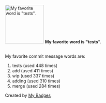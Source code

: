 <img src="https://my-badges.github.io/my-badges/favorite-word.png" alt="My favorite word is &quot;tests&quot;." title="My favorite word is &quot;tests&quot;." width="128">
<strong>My favorite word is &quot;tests&quot;.</strong>
<br><br>

My favorite commit message words are:

1. tests (used 448 times)
2. add (used 411 times)
3. wip (used 337 times)
4. adding (used 310 times)
5. merge (used 284 times)


Created by <a href="https://github.com/my-badges/my-badges">My Badges</a>